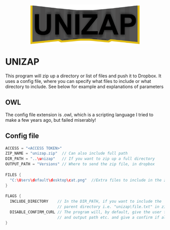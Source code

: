 <p align="center">
<img src="doc/UNIZAP_LOGO_UGLY.png" align="center" width="350" height="125"/> 
 </p>

# UNIZAP
This program will zip up a directory or list of files and push it to Dropbox.
It uses a config file, where you can specify what files to include or what directory to include.
See below for example and explanations of parameters

## OWL
The config file extension is .owl, which is a scripting language I tried to make a few years ago, but failed miserably!


## Config file 
```Java
ACCESS = "<ACCESS TOKEN>"
ZIP_NAME = "unizap.zip"  // Can also include full path
DIR_PATH = "..\unizap"   // If you want to zip up a full directory
OUTPUT_PATH = "Versions" // Where to send the zip file, in dropbox

FILES {
  "C:\Users\default\desktop\cat.png"  //Extra files to include in the zip file.
}

FLAGS {
  INCLUDE_DIRECTORY    // In the DIR_PATH, if you want to include the 
                       // parent directory i.e. "unizap\file.txt" in zip file
  DISABLE_CONFIRM_CURL // The program will, by default, give the user file info 
                       // and output path etc. and give a confirm if all is ok, and then upload
}

 ```
